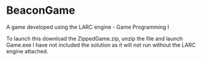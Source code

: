 # BeaconGame
A game developed using the LARC engine - Game Programming I

To launch this download the ZippedGame.zip, unzip the file and launch Game.exe
I have not included the solution as it will not run without the LARC engine attached.
